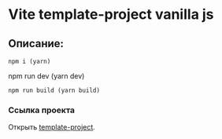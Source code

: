 # Vite template-project vanilla js

## Описание:
```
npm i (yarn)
```
npm run dev (yarn dev)
```
npm run build (yarn build)
```

### Ссылка проекта
Открыть [template-project](https://vitejs.dev/).
